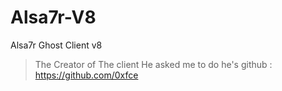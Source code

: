# Alsa7r-V8
Alsa7r Ghost Client v8

> The Creator of The client He asked me to do he's github : https://github.com/0xfce 
